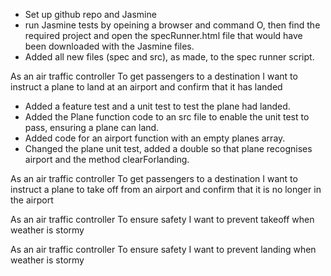 - Set up github repo and Jasmine
- run Jasmine tests by opeining a browser and command O, 
then find the required project and open the specRunner.html file that would have been downloaded with the Jasmine files.
- Added all new files (spec and src), as made, to the spec runner script.

As an air traffic controller
To get passengers to a destination
I want to instruct a plane to land at
an airport and confirm that it has landed

- Added a feature test and a unit test to test the plane had landed.
- Added the Plane function code to an src file to enable the unit test to pass, ensuring a plane can land.
- Added code for an airport function with an empty planes array.
- Changed the plane unit test, added a double so that plane recognises airport and the method clearForlanding.


As an air traffic controller
To get passengers to a destination
I want to instruct a plane to take off from
an airport and confirm that it is no longer in the airport

As an air traffic controller
To ensure safety
I want to prevent takeoff when weather is stormy

As an air traffic controller
To ensure safety
I want to prevent landing when weather is stormy
